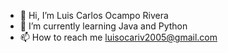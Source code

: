 - 👋 Hi, I’m Luis Carlos Ocampo Rivera
- 🌱 I’m currently learning Java and Python
- 📫 How to reach me luisocariv2005@gmail.com

<!---
LUISRIVERA544/LUISRIVERA544 is a ✨ special ✨ repository because its `README.md` (this file) appears on your GitHub profile.
You can click the Preview link to take a look at your changes.
--->
